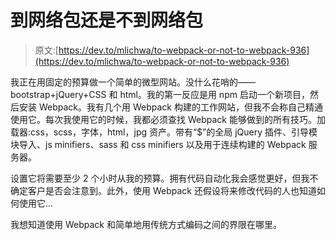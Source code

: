 # 到网络包还是不到网络包

> 原文:[https://dev.to/mlichwa/to-webpack-or-not-to-webpack-936](https://dev.to/mlichwa/to-webpack-or-not-to-webpack-936)

我正在用固定的预算做一个简单的微型网站。没什么花哨的——bootstrap+jQuery+CSS 和 html。我的第一反应是用 npm 启动一个新项目，然后安装 Webpack。我有几个用 Webpack 构建的工作网站，但我不会称自己精通使用它。每次我使用它的时候，我都必须查找 Webpack 能够做到的所有技巧。加载器:css，scss，字体，html，jpg 资产。带有“$”的全局 jQuery 插件、引导模块导入、js minifiers、sass 和 css minifiers 以及用于连续构建的 Webpack 服务器。

设置它将需要至少 2 个小时从我的预算。拥有代码自动化我会感觉更好，但我不确定客户是否会注意到。此外，使用 Webpack 还假设将来修改代码的人也知道如何使用它...

我想知道使用 Webpack 和简单地用传统方式编码之间的界限在哪里。
